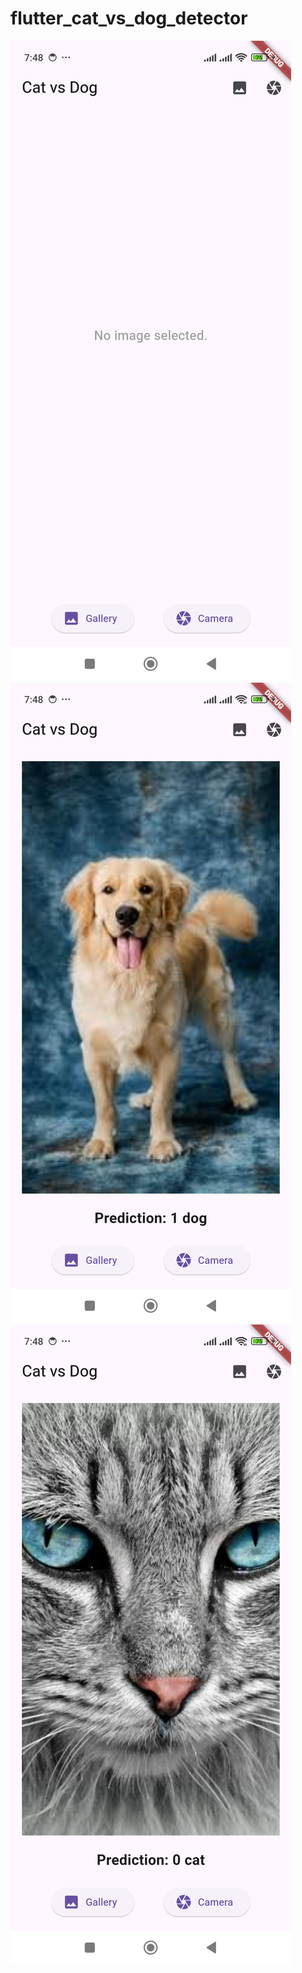 # flutter_cat_vs_dog_detector
 
![Image](screenshot/1.png)
![Image](screenshot/2.png)
![Image](screenshot/3.png)